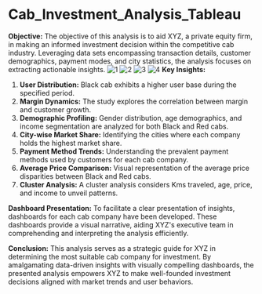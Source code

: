 # Cab_Investment_Analysis_Tableau

**Objective:**
The objective of this analysis is to aid XYZ, a private equity firm, in making an informed investment decision within the competitive cab industry. Leveraging data sets encompassing transaction details, customer demographics, payment modes, and city statistics, the analysis focuses on extracting actionable insights.
![1](https://github.com/yashjagdale0207/Cab_Investment_Analysis_Tableau/assets/145290827/cf4ee042-892e-4cc8-ac7d-8744f7f94a05)
![2](https://github.com/yashjagdale0207/Cab_Investment_Analysis_Tableau/assets/145290827/15b44e3a-518d-4f61-af2b-f635d9c1f88e)
![3](https://github.com/yashjagdale0207/Cab_Investment_Analysis_Tableau/assets/145290827/de50d8f3-4946-413d-b6ae-590c6ba7f6b2)
![4](https://github.com/yashjagdale0207/Cab_Investment_Analysis_Tableau/assets/145290827/bd912652-3d27-4535-b203-be633e330b5a)
**Key Insights:**
1. **User Distribution:** Black cab exhibits a higher user base during the specified period.
2. **Margin Dynamics:** The study explores the correlation between margin and customer growth.
3. **Demographic Profiling:** Gender distribution, age demographics, and income segmentation are analyzed for both Black and Red cabs.
4. **City-wise Market Share:** Identifying the cities where each company holds the highest market share.
5. **Payment Method Trends:** Understanding the prevalent payment methods used by customers for each cab company.
6. **Average Price Comparison:** Visual representation of the average price disparities between Black and Red cabs.
7. **Cluster Analysis:** A cluster analysis considers Kms traveled, age, price, and income to unveil patterns.

**Dashboard Presentation:**
To facilitate a clear presentation of insights, dashboards for each cab company have been developed. These dashboards provide a visual narrative, aiding XYZ's executive team in comprehending and interpreting the analysis efficiently.

**Conclusion:**
This analysis serves as a strategic guide for XYZ in determining the most suitable cab company for investment. By amalgamating data-driven insights with visually compelling dashboards, the presented analysis empowers XYZ to make well-founded investment decisions aligned with market trends and user behaviors.

